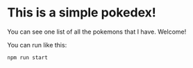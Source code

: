 # This is a simple pokedex!

You can see one list of all the pokemons that I have. Welcome!

You can run like this:

```sh
npm run start
```